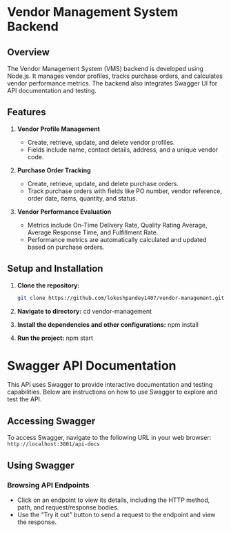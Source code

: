# Vendor Management System Backend

## Overview

The Vendor Management System (VMS) backend is developed using Node.js. It manages vendor profiles, tracks purchase orders, and calculates vendor performance metrics. The backend also integrates Swagger UI for API documentation and testing.

## Features

1. **Vendor Profile Management**
   - Create, retrieve, update, and delete vendor profiles.
   - Fields include name, contact details, address, and a unique vendor code.

2. **Purchase Order Tracking**
   - Create, retrieve, update, and delete purchase orders.
   - Track purchase orders with fields like PO number, vendor reference, order date, items, quantity, and status.

3. **Vendor Performance Evaluation**
   - Metrics include On-Time Delivery Rate, Quality Rating Average, Average Response Time, and Fulfillment Rate.
   - Performance metrics are automatically calculated and updated based on purchase orders.


## Setup and Installation

1. **Clone the repository:**

   ```bash
   git clone https://github.com/lokeshpandey1407/vendor-management.git

2. **Navigate to directory:**
    cd vendor-management
3. **Install the dependencies and other configurations:**
    npm install

4. **Run the project:**
    npm start
    
# Swagger API Documentation

This API uses Swagger to provide interactive documentation and testing capabilities. Below are instructions on how to use Swagger to explore and test the API.

## Accessing Swagger

To access Swagger, navigate to the following URL in your web browser:
`http://localhost:3001/api-docs`

## Using Swagger

### Browsing API Endpoints

* Click on an endpoint to view its details, including the HTTP method, path, and request/response bodies.
* Use the "Try it out" button to send a request to the endpoint and view the response.

